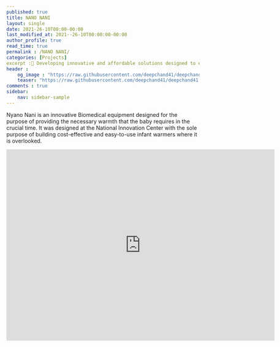 ```yaml
---
published: true
title: NANO NANI
layout: single
date: 2021-26-10T00:00-00:00
last_modified_at: 2021--26-10T00:00:00-00:00
author_profile: true
read_time: true
permalink : /NANO NANI/
categories: [Projects]
excerpt :👶 Developing innovative and affordable solutions designed to enhance and modernize healthcare services in Nepal.
header :
    og_image : "https://raw.githubusercontent.com/deepchand41/deepchand41.github.io/blob/main/images/baby-warmer.png"
    teaser: "https://raw.githubusercontent.com/deepchand41/deepchand41.github.io/blob/main/images/baby-warmer.png"
comments : true
sidebar:
    nav: sidebar-sample
---
```


Nyano Nani is an innovative Biomedical equipment designed for the purpose of providing the necessary warmth that the baby requires in the crucial time. It was designed at the National Innovation Center with the sole purpose of building cost-effective and easy-to-use infant warmers where it is overlooked. 

<iframe width="700" height="500" src="https://youtu.be/WeGQjVxKR2k" frameborder="0" allow="accelerometer; autoplay; encrypted-media; gyroscope; picture-in-picture" allowfullscreen></iframe>

<br>


